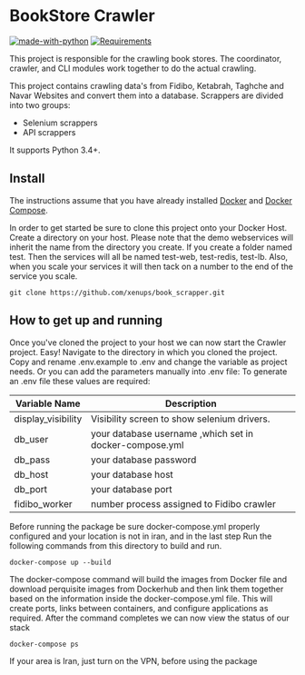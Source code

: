 # BookStore Crawler
[![made-with-python](https://img.shields.io/badge/Made%20with-Python-1f425f.svg)](https://www.python.org/)
[![Requirements](https://img.shields.io/badge/Requirements-See%20Here-orange)](https://github.com/xenups/book_scrapper/blob/9c1bb05d90333611e6d60b2081789370258e94b4/requirements.txt)

This project is responsible for the crawling book stores. The coordinator, crawler, and CLI modules work together to do the actual crawling.

This project contains crawling data's from Fidibo, Ketabrah, Taghche and Navar Websites and convert them into a database.
Scrappers are divided into two groups:
- Selenium scrappers 
- API scrappers

It supports Python 3.4+.

## Install
The instructions assume that you have already installed [Docker](https://docs.docker.com/installation/) and [Docker Compose](https://docs.docker.com/compose/install/). 

In order to get started be sure to clone this project onto your Docker Host. Create a directory on your host. Please note that the demo webservices will inherit the name from the directory you create. If you create a folder named test. Then the services will all be named test-web, test-redis, test-lb. Also, when you scale your services it will then tack on a number to the end of the service you scale. 
    
    git clone https://github.com/xenups/book_scrapper.git
    
## How to get up and running
Once you've cloned the project to your host we can now start the Crawler project. 
Easy! Navigate to the directory in which you cloned the project.
Copy and rename .env.example to .env and change the variable as project needs.
Or you can add the parameters manually into .env  file:
To generate an .env file these values are required:

| Variable Name                     | Description                    |
|-----------------------------------|--------------------------------|
| display_visibility                | Visibility screen to show selenium drivers. |
| db_user                  | your database username ,which set in docker-compose.yml|
| db_pass                  | your database password|
| db_host                  | your database host|
| db_port                  | your database port|
| fidibo_worker            | number process assigned to Fidibo crawler|

Before running the package be sure docker-compose.yml properly configured and your location is not in iran, and in the last step Run the following commands from this directory to build and run.   
 
    docker-compose up --build

The  docker-compose command will build the images from Docker file and download perquisite images from Dockerhub and then link them together based on the information inside the docker-compose.yml file. This will create ports, links between containers, and configure applications as required. After the command completes we can now view the status of our stack

    docker-compose ps

If your area is  Iran, just turn on the VPN, before using the package
